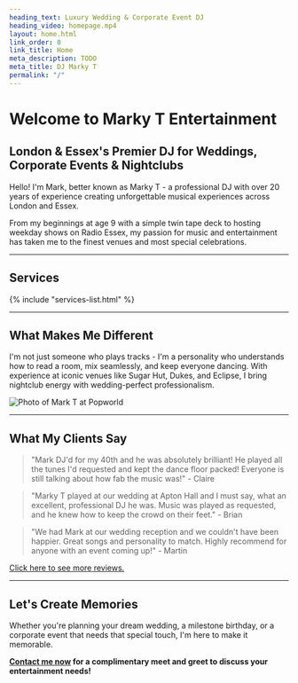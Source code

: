 ```yaml
---
heading_text: Luxury Wedding & Corporate Event DJ
heading_video: homepage.mp4
layout: home.html
link_order: 0
link_title: Home
meta_description: TODO
meta_title: DJ Marky T
permalink: "/"
---
```


# Welcome to Marky T Entertainment

## London & Essex's Premier DJ for Weddings, Corporate Events & Nightclubs

Hello! I'm Mark, better known as Marky T - a professional DJ with over 20 years of experience creating unforgettable musical experiences across London and Essex.

From my beginnings at age 9 with a simple twin tape deck to hosting weekday shows on Radio Essex, my passion for music and entertainment has taken me to the finest venues and most special celebrations.

---

## Services

{% include "services-list.html" %}

---

## What Makes Me Different

I'm not just someone who plays tracks - I'm a personality who understands how to read a room, mix seamlessly, and keep everyone dancing. With experience at iconic venues like Sugar Hut, Dukes, and Eclipse, I bring nightclub energy with wedding-perfect professionalism.

![Photo of Mark T at Popworld](/assets/photos/mark-popworld.jpg)

---

## What My Clients Say

> "Mark DJ'd for my 40th and he was absolutely brilliant! He played all the tunes I'd requested and kept the dance floor packed! Everyone is still talking about how fab the music was!" - Claire

> "Marky T played at our wedding at Apton Hall and I must say, what an excellent, professional DJ he was. Music was played as requested, and he knew how to keep the crowd on their feet." - Brian

> "We had Mark at our wedding reception and we couldn't have been happier. Great songs and personality to match. Highly recommend for anyone with an event coming up!" - Martin

[Click here to see more reviews.](/reviews/)

---

## Let's Create Memories

Whether you're planning your dream wedding, a milestone birthday, or a corporate event that needs that special touch, I'm here to make it memorable.

**[Contact me now](/contact/) for a complimentary meet and greet to discuss your entertainment needs!**
